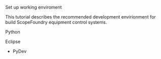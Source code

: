 Set up working enviroment

This tutorial describes the recommended development envirionment for build ScopeFoundry equipment control systems.


Python

Eclipse

- PyDev

